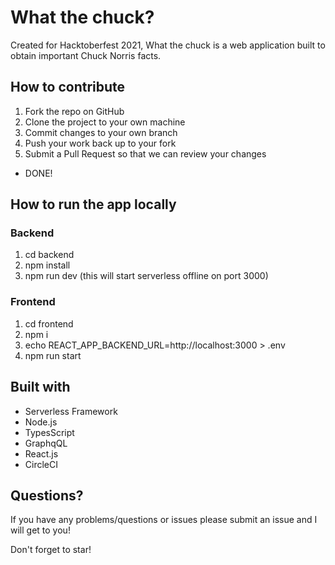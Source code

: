 # What the chuck?

Created for Hacktoberfest 2021, What the chuck is a web application built to obtain important Chuck Norris facts. 

## How to contribute

1. Fork the repo on GitHub
2. Clone the project to your own machine
3. Commit changes to your own branch
4. Push your work back up to your fork
5. Submit a Pull Request so that we can review your changes

- DONE!

## How to run the app locally

### Backend
1. cd backend
2. npm install
4. npm run dev (this will start serverless offline on port 3000)

### Frontend
1. cd frontend
2. npm i
3. echo REACT_APP_BACKEND_URL=http://localhost:3000 > .env
4. npm run start

## Built with

- Serverless Framework
- Node.js
- TypesScript
- GraphqQL
- React.js
- CircleCI

## Questions?

If you have any problems/questions or issues please submit an issue and I will get to you!

Don't forget to star!
